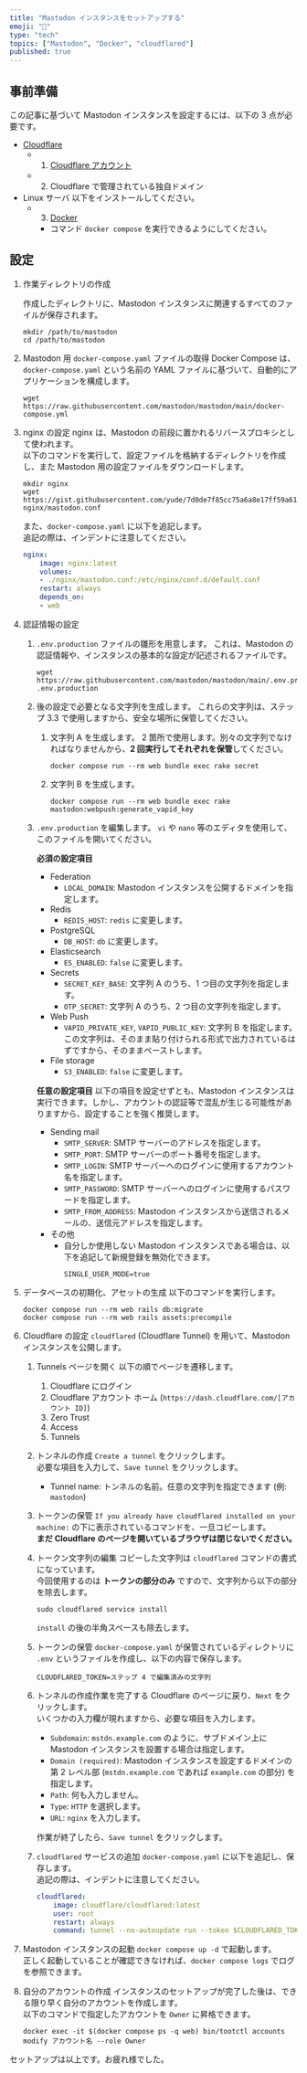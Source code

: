 ```yaml
---
title: "Mastodon インスタンスをセットアップする"
emoji: "💬"
type: "tech"
topics: ["Mastodon", "Docker", "cloudflared"]
published: true
---
```


## 事前準備

この記事に基づいて Mastodon インスタンスを設定するには、以下の 3 点が必要です。

- [Cloudflare](https://cloudflare.com)
  - 1. [Cloudflare アカウント](https://dash.cloudflare.com/sign-up?lang=en-US)
  - 2. Cloudflare で管理されている独自ドメイン
- Linux サーバ
    以下をインストールしてください。
  - 3. [Docker](https://docs.docker.com/engine/install/)
    - コマンド `docker compose` を実行できるようにしてください。

## 設定

1. 作業ディレクトリの作成

    作成したディレクトリに、Mastodon インスタンスに関連するすべてのファイルが保存されます。

    ```shell
    mkdir /path/to/mastodon
    cd /path/to/mastodon
    ```

1. Mastodon 用 `docker-compose.yaml` ファイルの取得
    Docker Compose は、`docker-compose.yaml` という名前の YAML ファイルに基づいて、自動的にアプリケーションを構成します。

    ```shell
    wget https://raw.githubusercontent.com/mastodon/mastodon/main/docker-compose.yml
    ```

1. nginx の設定
    nginx は、Mastodon の前段に置かれるリバースプロキシとして使われます。\
    以下のコマンドを実行して、設定ファイルを格納するディレクトリを作成し、また Mastodon 用の設定ファイルをダウンロードします。

    ```shell
    mkdir nginx
    wget https://gist.githubusercontent.com/yude/7d0de7f85cc75a6a8e17ff59a610a6d4/raw/7fec9cacfb060d824840aa1d029f9848481cf5c7/gistfile1.txt nginx/mastodon.conf
    ```

    また、`docker-compose.yaml` に以下を追記します。\
    追記の際は、インデントに注意してください。

    ```yaml
    nginx:
        image: nginx:latest
        volumes:
        - ./nginx/mastodon.conf:/etc/nginx/conf.d/default.conf
        restart: always
        depends_on:
        - web
    ```

1. 認証情報の設定
    1. `.env.production` ファイルの雛形を用意します。
        これは、Mastodon の認証情報や、インスタンスの基本的な設定が記述されるファイルです。
        ```shell
        wget https://raw.githubusercontent.com/mastodon/mastodon/main/.env.production.sample .env.production
        ```
    2. 後の設定で必要となる文字列を生成します。
        これらの文字列は、ステップ 3.3 で使用しますから、安全な場所に保管してください。
        1. 文字列 A を生成します。
            2 箇所で使用します。別々の文字列でなければなりませんから、**2 回実行してそれぞれを保管**してください。
            ```shell
            docker compose run --rm web bundle exec rake secret
            ```
        2. 文字列 B を生成します。
            ```shell
            docker compose run --rm web bundle exec rake mastodon:webpush:generate_vapid_key
            ```
    3. `.env.production` を編集します。
        `vi` や `nano` 等のエディタを使用して、このファイルを開いてください。

        **必須の設定項目**
        - Federation
            - `LOCAL_DOMAIN`: Mastodon インスタンスを公開するドメインを指定します。
        - Redis
            - `REDIS_HOST`: `redis` に変更します。
        - PostgreSQL
            - `DB_HOST`: `db` に変更します。
        - Elasticsearch
            - `ES_ENABLED`: `false` に変更します。
        - Secrets
            - `SECRET_KEY_BASE`: 文字列 A のうち、1 つ目の文字列を指定します。
            - `OTP_SECRET`: 文字列 A のうち、2 つ目の文字列を指定します。
        - Web Push
            - `VAPID_PRIVATE_KEY`, `VAPID_PUBLIC_KEY`:
                文字列 B を指定します。\
                この文字列は、そのまま貼り付けられる形式で出力されているはずですから、そのままペーストします。
        - File storage
            - `S3_ENABLED`: `false` に変更します。
        
        **任意の設定項目**
        以下の項目を設定せずとも、Mastodon インスタンスは実行できます。しかし、アカウントの認証等で混乱が生じる可能性がありますから、設定することを強く推奨します。
        - Sending mail
            - `SMTP_SERVER`: SMTP サーバーのアドレスを指定します。
            - `SMTP_PORT`: SMTP サーバーのポート番号を指定します。
            - `SMTP_LOGIN`: SMTP サーバーへのログインに使用するアカウント名を指定します。
            - `SMTP_PASSWORD`: SMTP サーバーへのログインに使用するパスワードを指定します。
            - `SMTP_FROM_ADDRESS`: Mastodon インスタンスから送信されるメールの、送信元アドレスを指定します。
        - その他
            - 自分しか使用しない Mastodon インスタンスである場合は、以下を追記して新規登録を無効化できます。
              ```
              SINGLE_USER_MODE=true
              ```

1. データベースの初期化、アセットの生成
    以下のコマンドを実行します。
    ```shell
    docker compose run --rm web rails db:migrate
    docker compose run --rm web rails assets:precompile
    ```

1. Cloudflare の設定
    `cloudflared` (Cloudflare Tunnel) を用いて、Mastodon インスタンスを公開します。
    1. Tunnels ページを開く
        以下の順でページを遷移します。
        1. Cloudflare にログイン
        2. Cloudflare アカウント ホーム (`https://dash.cloudflare.com/[アカウント ID]`)
        3. Zero Trust
        4. Access
        5. Tunnels
    2. トンネルの作成
        `Create a tunnel` をクリックします。\
        必要な項目を入力して、`Save tunnel` をクリックします。
        - Tunnel name: トンネルの名前。任意の文字列を指定できます (例: `mastodon`)
    3. トークンの保管
        `If you already have cloudflared installed on your machine:` の下に表示されているコマンドを、一旦コピーします。\
        **まだ Cloudflare のページを開いているブラウザは閉じないでください。**
    4. トークン文字列の編集
        コピーした文字列は `cloudflared` コマンドの書式になっています。\
        今回使用するのは **トークンの部分のみ** ですので、文字列から以下の部分を除去します。
        ```
        sudo cloudflared service install 
        ```
        `install` の後の半角スペースも除去します。
    5. トークンの保管
        `docker-compose.yaml` が保管されているディレクトリに `.env` というファイルを作成し、以下の内容で保存します。
        ```
        CLOUDFLARED_TOKEN=ステップ 4 で編集済みの文字列
        ```
    6. トンネルの作成作業を完了する
        Cloudflare のページに戻り、`Next` をクリックします。\
        いくつかの入力欄が現れますから、必要な項目を入力します。
        - `Subdomain`: `mstdn.example.com` のように、サブドメイン上に Mastodon インスタンスを設置する場合は指定します。
        - `Domain (required)`: Mastodon インスタンスを設定するドメインの第 2 レベル部 (`mstdn.example.com` であれば `example.com` の部分) を指定します。
        - `Path`: 何も入力しません。
        - `Type`: `HTTP` を選択します。
        - `URL`: `nginx` を入力します。

        作業が終了したら、`Save tunnel` をクリックします。


    7. `cloudflared` サービスの追加
        `docker-compose.yaml` に以下を追記し、保存します。\
        追記の際は、インデントに注意してください。
        ```yaml
        cloudflared:
            image: cloudflare/cloudflared:latest
            user: root
            restart: always
            command: tunnel --no-autoupdate run --token $CLOUDFLARED_TOKEN
        ```

1. Mastodon インスタンスの起動
    `docker compose up -d` で起動します。\
    正しく起動していることが確認できなければ、`docker compose logs` でログを参照できます。

1. 自分のアカウントの作成
    インスタンスのセットアップが完了した後は、できる限り早く自分のアカウントを作成します。\
    以下のコマンドで指定したアカウントを `Owner` に昇格できます。

    ```shell
    docker exec -it $(docker compose ps -q web) bin/tootctl accounts modify アカウント名 --role Owner
    ```

セットアップは以上です。お疲れ様でした。

